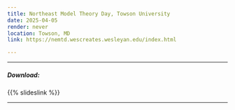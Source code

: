 ```yaml
---
title: Northeast Model Theory Day, Towson University
date: 2025-04-05
render: never
location: Towson, MD
link: https://nemtd.wescreates.wesleyan.edu/index.html

---
```


---

##### Download:

{{% slideslink %}}

---
